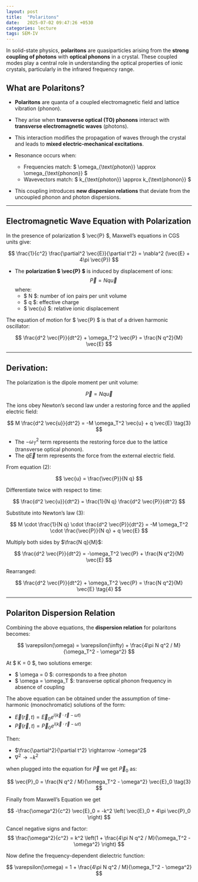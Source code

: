 ```yaml
---
layout: post
title:  "Polaritons"
date:   2025-07-02 09:47:26 +0530
categories: lecture
tags: SEM-IV
---
```


In solid-state physics, **polaritons** are quasiparticles arising from the **strong coupling of photons** with **optical phonons** in a crystal. These coupled modes play a central role in understanding the optical properties of ionic crystals, particularly in the infrared frequency range. 

## What are Polaritons?

- **Polaritons** are quanta of a coupled electromagnetic field and lattice vibration (phonon).
- They arise when **transverse optical (TO) phonons** interact with **transverse electromagnetic waves** (photons).
- This interaction modifies the propagation of waves through the crystal and leads to **mixed electric-mechanical excitations**.


- Resonance occurs when:
  - Frequencies match: $ \omega_{\text{photon}} \approx \omega_{\text{phonon}} $
  - Wavevectors match: $ k_{\text{photon}} \approx k_{\text{phonon}} $
- This coupling introduces **new dispersion relations** that deviate from the uncoupled phonon and photon dispersions.

---

## Electromagnetic Wave Equation with Polarization

In the presence of polarization $ \vec{P} $, Maxwell’s equations in CGS units give:

$$
\frac{1}{c^2} \frac{\partial^2 \vec{E}}{\partial t^2} = \nabla^2 (\vec{E} + 4\pi \vec{P})
$$

- The **polarization $ \vec{P} $** is induced by displacement of ions:
  $$
  \vec{P} = N q \vec{u}
  $$
  where:
  - $ N $: number of ion pairs per unit volume  
  - $ q $: effective charge  
  - $ \vec{u} $: relative ionic displacement

The equation of motion for $ \vec{P} $ is that of a driven harmonic oscillator:

$$
\frac{d^2 \vec{P}}{dt^2} + \omega_T^2 \vec{P} = \frac{N q^2}{M} \vec{E}
$$

---
## Derivation:

The polarization is the dipole moment per unit volume:

$$
\vec{P} = N q \vec{u} \tag{2}
$$

The ions obey Newton’s second law under a restoring force and the applied electric field:

$$
M \frac{d^2 \vec{u}}{dt^2} = -M \omega_T^2 \vec{u} + q \vec{E} \tag{3}
$$

- The $-\omega_T^2$ term represents the restoring force due to the lattice (transverse optical phonon).
- The $q \vec{E}$ term represents the force from the external electric field.


From equation (2):

$$
\vec{u} = \frac{\vec{P}}{N q}
$$

Differentiate twice with respect to time:

$$
\frac{d^2 \vec{u}}{dt^2} = \frac{1}{N q} \frac{d^2 \vec{P}}{dt^2}
$$

Substitute into Newton’s law (3):

$$
M \cdot \frac{1}{N q} \cdot \frac{d^2 \vec{P}}{dt^2} = -M \omega_T^2 \cdot \frac{\vec{P}}{N q} + q \vec{E}
$$

Multiply both sides by $\frac{N q}{M}$:

$$
\frac{d^2 \vec{P}}{dt^2} = -\omega_T^2 \vec{P} + \frac{N q^2}{M} \vec{E}
$$

Rearranged:

$$
\frac{d^2 \vec{P}}{dt^2} + \omega_T^2 \vec{P} = \frac{N q^2}{M} \vec{E} \tag{4}
$$




---

## Polariton Dispersion Relation

Combining the above equations, the **dispersion relation** for polaritons becomes:

$$
\varepsilon(\omega) = \varepsilon(\infty) + \frac{4\pi N q^2 / M}{\omega_T^2 - \omega^2}
$$

At $ K = 0 $, two solutions emerge:
- $ \omega = 0 $: corresponds to a free photon
- $ \omega = \omega_T $: transverse optical phonon frequency in absence of coupling

The above equation can be obtained under the assumption of time-harmonic (monochromatic) solutions of the form:
- $\vec{E}(\vec{r}, t) = \vec{E}_0 e^{i(\vec{k} \cdot \vec{r} - \omega t)}$
- $\vec{P}(\vec{r}, t) = \vec{P}_0 e^{i(\vec{k} \cdot \vec{r} - \omega t)}$

Then:
- $\frac{\partial^2}{\partial t^2} \rightarrow -\omega^2$
- $\nabla^2 \rightarrow -k^2$

when plugged into the equation for $\vec{P}$ we get $\vec{P}_0$ as:

$$
\vec{P}_0 = \frac{N q^2 / M}{\omega_T^2 - \omega^2} \vec{E}_0 \tag{3}
$$

Finally from Maxwell’s Equation we get 

$$
-\frac{\omega^2}{c^2} \vec{E}_0 = -k^2 \left( \vec{E}_0 + 4\pi \vec{P}_0 \right)
$$

Cancel negative signs and factor:
$$
\frac{\omega^2}{c^2} = k^2 \left(1 + \frac{4\pi N q^2 / M}{\omega_T^2 - \omega^2} \right)
$$


Now define the frequency-dependent dielectric function:

$$
\varepsilon(\omega) = 1 + \frac{4\pi N q^2 / M}{\omega_T^2 - \omega^2}
$$

